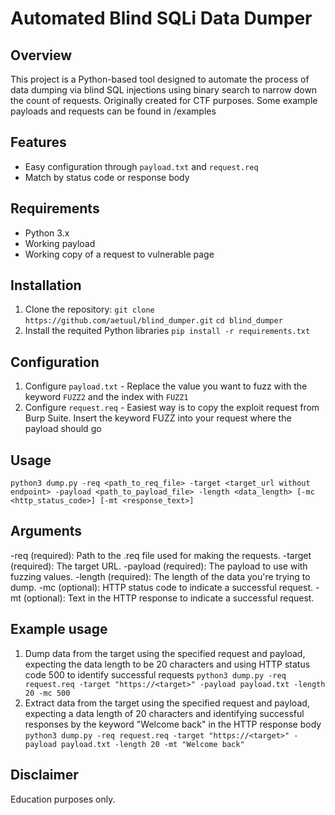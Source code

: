 # Automated Blind SQLi Data Dumper
## Overview
This project is a Python-based tool designed to automate the process of data dumping via blind SQL injections using binary search to narrow down the count of requests. Originally created for CTF purposes.
Some example payloads and requests can be found in /examples
## Features
- Easy configuration through `payload.txt` and `request.req`
- Match by status code or response body
## Requirements
- Python 3.x
- Working payload
- Working copy of a request to vulnerable page
## Installation
1. Clone the repository:
`git clone https://github.com/aetuul/blind_dumper.git`
`cd blind_dumper`
2. Install the requited Python libraries
`pip install -r requirements.txt`
## Configuration
1. Configure `payload.txt` - Replace the value you want to fuzz with the keyword `FUZZ2` and the index with `FUZZ1`
2. Configure `request.req` - Easiest way is to copy the exploit request from Burp Suite. Insert the keyword FUZZ into your request where the payload should go
## Usage
`python3 dump.py -req <path_to_req_file> -target <target_url without endpoint> -payload <path_to_payload_file> -length <data_length> [-mc <http_status_code>] [-mt <response_text>]`
## Arguments
-req (required): Path to the .req file used for making the requests.
-target (required): The target URL.
-payload (required): The payload to use with fuzzing values.
-length (required): The length of the data you're trying to dump.
-mc (optional): HTTP status code to indicate a successful request.
-mt (optional): Text in the HTTP response to indicate a successful request.
## Example usage
1. Dump data from the target using the specified request and payload, expecting the data length to be 20 characters and using HTTP status code 500 to identify successful requests
`python3 dump.py -req request.req -target "https://<target>" -payload payload.txt -length 20 -mc 500`
2. Extract data from the target using the specified request and payload, expecting a data length of 20 characters and identifying successful responses by the keyword "Welcome back" in the HTTP response body
`python3 dump.py -req request.req -target "https://<target>" -payload payload.txt -length 20 -mt "Welcome back"`
## Disclaimer
Education purposes only.
